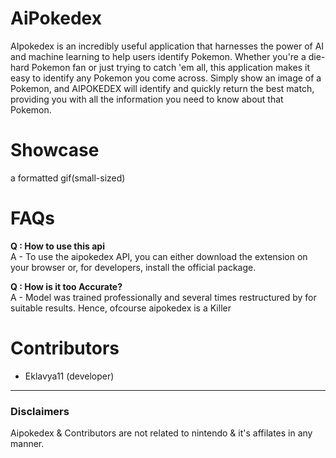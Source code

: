 <logo goes here>
<discord logo with invite here>
<rew to star this repo>
<!--
TAGS SECTION FOR SEO
-->

# AiPokedex
AIpokedex is an incredibly useful application that harnesses the power of AI and machine learning to help users identify Pokemon. 
Whether you're a die-hard Pokemon fan or just trying to catch 'em all, this application makes it easy to identify any Pokemon you come across. 
Simply show an image of a Pokemon, and AIPOKEDEX will identify and quickly return the best match, providing you with all the information you need to know about that Pokemon.

# Showcase
a formatted gif(small-sized)

# FAQs
**Q : How to use this api** </br>
A - To use the aipokedex API, you can either download the extension on your browser or, for developers, install the official package.

**Q : How is it too Accurate?** </br>
A - Model was trained professionally and several times restructured by for suitable results. Hence, ofcourse aipokedex is a Killer 
</br>

# Contributors
- Eklavya11 (developer)

-----------
### Disclaimers
Aipokedex & Contributors are not related to nintendo & it's affilates in any manner.

<will write moree>
